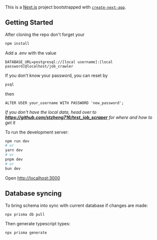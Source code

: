 This is a [Next.js](https://nextjs.org/) project bootstrapped with [`create-next-app`](https://github.com/vercel/next.js/tree/canary/packages/create-next-app).

## Getting Started

After cloning the repo don't forget your
```bash
npm install
```

Add a .env with the value
```
DATABASE_URL=postgresql://[local username]:[local password]@localhost/job_crawler
```
If you don't know your password, you can reset by
```bash
psql
```
then
```postgres
ALTER USER your_username WITH PASSWORD 'new_password';
```

_If you don't have the local data, head over to **https://github.com/stzheng716/test_job_scraper** for where and how to get it_

To run the development server:

```bash
npm run dev
# or
yarn dev
# or
pnpm dev
# or
bun dev
```

Open [http://localhost:3000](http://localhost:3000)

## Database syncing

To bring schema into sync with current database if changes are made: 

```bash
npx prisma db pull
```

Then generate typescript types:

```bash
npx prisma generate
```